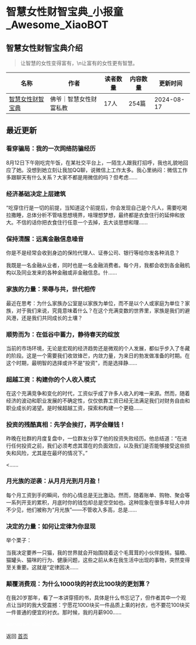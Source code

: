 # 智慧女性财智宝典_小报童_Awesome_XiaoBOT

## 智慧女性财智宝典介绍
> 让智慧的女性变得富有，\n让富有的女性更有智慧。  
  


|名称|作者|读者数量|内容数量|更新时间|
|---|---|---|---|---|
|[智慧女性财智宝典](https://xiaobot.net/p/Wealthy_Woman?refer=0b133df9-27dc-423b-8101-639049001c13)|佛爷｜智慧女性财富私教|17人|254篇|2024-08-17|

## 最近更新
### 看穿骗局：我的一次网络防骗经历

8月12日下午刚吃完午饭，在某社交平台上，一陌生人跟我打招呼，我也礼貌地回应了她。没想到她立刻让我加QQ聊，说微信上工作太多。我心里纳闷：微信工作多跟聊天有什么关系？大家不都是用微信的吗？但考虑......

### 经济基础决定上层建筑

“吃穿住行是一切的前提，当知道这个前提后，你会发现自己是个凡人，需要吃喝拉撒睡，总体分析不管啥思想境界，啥理想梦想，最终都是衣食住行的延伸和放大。不信的话你把衣食住行任意一个去掉，去大谈思想和理......

### 保持清醒：远离金融信息噪音

你是不是经常会收到身边的保险代理人、证券公司、银行等给你发各种消息？

我既是一名金融从业者，同时也是一名金融消费者。每个月，我都会收到各金融机构以及同业发来的各种金融或非金融信息。什......

### 家族的力量：荣辱与共，世代相传

最近在思考：为什么家族办公室是以家族为单位，而不是以个人或家庭为单位？家族，对于我们来说，究竟意味着什么？在这个充满变数的世界里，家族是我们的避风港，还是我们共同成长的土壤？

### 顺势而为：在低谷中蓄力，静待春天的绽放

当前的市场环境，无论是宏观的经济趋势还是微观的个人发展，都似乎步入了冬藏的阶段。这是一个需要我们收敛锋芒，内敛力量，为来日的勃发做准备的时期。在这个时期，最明智的选择或许不是"投资"，而是选择静......

### 超越工资：构建你的个人收入模式

在这个充满竞争和变化的时代，工资似乎成了许多人收入的唯一来源。然而，随着经济的波动和职业发展的不确定性，仅仅依靠工资已经无法满足我们对财务自由和职业成长的渴望。是时候超越工资，探索和构建一个更稳......

### 投资的残酷真相：先学会挨打，再学会赚钱！

昨晚在社群的月度复盘中，一位群友分享了他的投资失败经历。他总结道：“在进行任何投资之前，我们必须考虑其潜在的负面效应，以及我们是否能够接受这些损失和风险，尤其是在最坏的情况下。”

<......

### 月光族的逆袭：从月月光到月月盈！

每个月工资到手的瞬间，你的心情总是无比激动。然而，随着账单、购物、聚会等一系列开支的累积，月底时你的钱包却总是空空如也。这种现象在很多年轻人中并不少见，他们被称为“月光族”——不管收入多高，总是......

### 决定的力量：如何让定律为你显现

举个栗子：

当我决定要养一只猫，我的世界就会开始围绕着这个毛茸茸的小伙伴旋转。猫粮、猫罐头、猫咪的行为、健康问题，这些之前从未在我生活中出现的事物，突然变得至关重要。这就是“定律因决......

### 颠覆消费观：为什么1000块的衬衣比100块的更划算？

在我20岁那年，看了一本讲穿搭的书，具体是什么书忘记了，但作者其中一个观点让当时的我大受震撼：宁愿花1000块买一件品质上乘的衬衣，也不要花100块买一件普通的便宜的衬衣。那时候，我的月薪900......


<a href="https://github.com/Reno9527/awesome-xiaobot" style="color: white; text-decoration: none;">awesome-xiaobot</a>

返回 [首页](../README.md)
